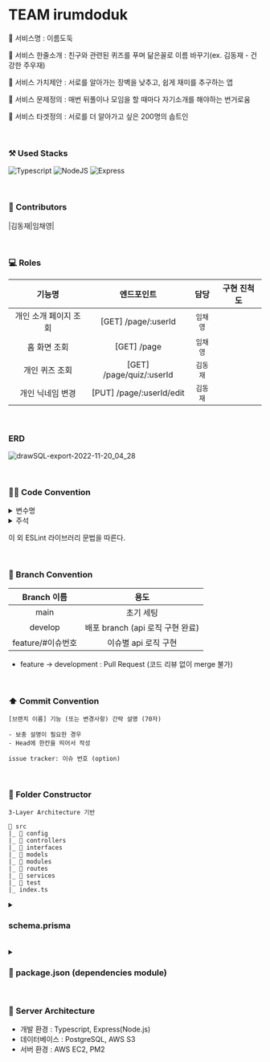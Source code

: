 # TEAM irumdoduk
🔔 서비스명 : 이름도둑

🔔 서비스 한줄소개 : 친구와 관련된 퀴즈를 푸며 닮은꼴로 이름 바꾸기(ex. 김동재 - 건강한 주우재)

🔔 서비스 가치제안 : 서로를 알아가는 장벽을 낮추고, 쉽게 재미를 추구하는 앱

🔔 서비스 문제정의 : 매번 뒤풀이나 모임을 할 때마다 자기소개를 해야하는 번거로움

🔔 서비스 타겟정의 : 서로를 더 알아가고 싶은 200명의 솝트인

<br/>

### ⚒️ Used Stacks
 ![Typescript](https://img.shields.io/badge/Typescript-3178C6?style=for-the-badge&logo=typescript&logoColor=white)
 ![NodeJS](https://img.shields.io/badge/Node.js-6DA55F?style=for-the-badge&logo=node.js&logoColor=white)
 ![Express](https://img.shields.io/badge/Express-000000?style=for-the-badge&logo=express&logoColor=white)

<br/>

### 👥 Contributors
|김동재|임채영|


<br/>

### 💻 Roles
|기능명|엔드포인트|담당|구현 진척도|
| :---: | :---: | :---: | :---: |
|개인 소개 페이지 조회|[GET] /page/:userId|`임채영`| |
|홈 화면 조회|[GET] /page|`임채영`| |
|개인 퀴즈 조회|[GET] /page/quiz/:userId|`김동재`| |
|개인 닉네임 변경|[PUT] /page/:userId/edit|`김동재`| |


<br/>

### ERD
![drawSQL-export-2022-11-20_04_28](https://user-images.githubusercontent.com/102947253/202871790-f58e3fa4-23fa-441c-a3b8-657b3dcf9f74.png)




<br/>

### 🧑‍💻 Code Convention

<details>
<summary>변수명</summary>   
<div markdown="1">       

 1. Camel Case 사용
 2. 함수의 경우 동사+명사 사용 ( ex) getUser() )
 3. 약어는 되도록 사용하지 않음
 
</div>
</details>

<details>
<summary>주석</summary>   
<div markdown="1">       

 1. 한 줄 주석 사용 //
 2. 함수 주석
 ```
 /**
 * @route
 * @desc
 * @access
 **/
 getUser()
 ```
 
</div>
</details>

이 외 ESLint 라이브러리 문법을 따른다.

<br/>

### 🎋 Branch Convention
|Branch 이름|용도|
| :--: | :--: |
|main|초기 세팅|
|develop|배포 branch (api 로직 구현 완료)|
|feature/#이슈번호|이슈별 api 로직 구현|

- feature -> development : Pull Request (코드 리뷰 없이 merge 불가)

<br/>

### ⬆️ Commit Convention
```
[브랜치 이름] 기능 (또는 변경사항) 간략 설명 (70자)

- 보충 설명이 필요한 경우
- Head에 한칸을 띄어서 작성

issue tracker: 이슈 번호 (option)
```

<br/>

### 📂 Folder Constructor
```
3-Layer Architecture 기반

📁 src
|_ 📁 config
|_ 📁 controllers
|_ 📁 interfaces
|_ 📁 models
|_ 📁 modules
|_ 📁 routes
|_ 📁 services
|_ 📁 test
|_ index.ts
```
<details>
<summary> <h3> schema.prisma </h3></summary>   
<div markdown="1">   

```
{
generator client {
  provider = "prisma-client-js"
}

datasource db {
  provider = "postgresql"
  url      = env("DATABASE_URL")
}

model User {
  userId    Int     @id @unique @default(autoincrement())
  name      String  @db.VarChar(10)
  nickName  String  @db.VarChar(10)
  part      String? @db.VarChar(10)
  ybob      String? @db.VarChar(10)
  age       Int?
  mbti      String? @db.VarChar(10)
  major     String? @db.VarChar(10)
  gender    String? @db.VarChar(10)
  photoUrl  String  @db.VarChar(100)
  samdae    Int?
}
```
</div>
</details>

<br/>

<details>
<summary> <h3> 🔶 package.json (dependencies module)</h3></summary>   
<div markdown="1">   

```
{
  "name": "Server",
  "version": "1.0.0",
  "main": "index.js",
  "repository": "https://github.com/31th-SOPKATHON-7/Server.git",
  "author": "ehdwoKIM <kinbell19@gmail.com>",
  "license": "MIT",
  "scripts": {
    "dev": "nodemon",
    "build": "tsc && node dist",
    "db:pull": "npx prisma db pull",
    "db:push": "npx prisma db push",
    "generate": "npx prisma generate"
  },
  "dependencies": {
    "@prisma/client": "^4.6.1",
    "bcryptjs": "^2.4.3",
    "express": "^4.18.2",
    "express-validator": "^6.14.2",
    "prisma": "^4.6.1",
    "typescript": "^4.9.3"
  },
  "devDependencies": {
    "@types/bcryptjs": "^2.4.2",
    "@types/express": "^4.17.14",
    "@types/express-validator": "^3.0.0",
    "@types/node": "^18.11.9",
    "nodemon": "^2.0.20",
    "ts-node": "^10.9.1"
  }    
}
```
</div>
</details>
 
<br/>

### 📌 Server Architecture
- 개발 환경 : Typescript, Express(Node.js)
- 데이터베이스 : PostgreSQL, AWS S3
- 서버 환경 : AWS EC2, PM2
